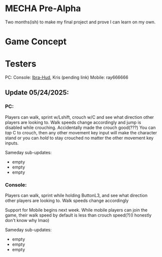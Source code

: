 # MECHA Pre-Alpha
Two months(ish) to make my final project and prove I can learn on my own.

# Game Concept

# Testers
PC: 
Console: [Ibra-Hud](https://github.com/Ibra-Hud), Kris (pending link)
Mobile: ray666666

## Update 05/24/2025:
### PC: 
Players can walk, sprint w/Lshift, crouch w/C and see what direction other players are looking to. Walk speeds change accordingly and jump is disabled while crouching. Accidentally made the crouch good(???) You can _tap_ C to crouch, then any other movement key input will make the character stand or you can *hold* to stay crouched no matter the other movement key inputs.

Sameday sub-updates:
- empty
- empty
- empty

### Console:
Players can walk, sprint while holding ButtonL3, and see what direction other players are looking to. Walk speeds change accordingly

Support for Mobile begins next week. While mobile players can join the game, their walk speed by default is less than crouch speed(?)(I honestly don't know why lmao)

Sameday sub-updates:
- empty
- empty
- empty
